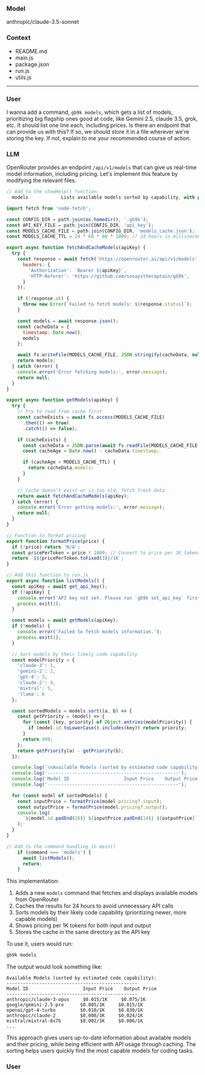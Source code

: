<!--
Enter your prompt at the bottom, then execute `gb9k run`
When done, run `gb9k cleanup` to delete this file
-->

### Model
anthropic/claude-3.5-sonnet

### Context
- README.md
- main.js
- package.json
- run.js
- utils.js

-----------

### User
I wanna add a command, `gb9k models`, which gets a list of models, prioritizing big flagship ones good at code, like Gemini 2.5, claude 3.5, grok, etc. It should list one line each, including prices. Is there an endpoint that can provide us with this? If so, we should store it in a file wherever we're storing the key. If not, explain to me your recommended course of action.

### LLM
OpenRouter provides an endpoint `/api/v1/models` that can give us real-time model information, including pricing. Let's implement this feature by modifying the relevant files.

```main.js
// Add to the showHelp() function:
  models            Lists available models sorted by capability, with pricing
```

```utils.js
import fetch from 'node-fetch';

const CONFIG_DIR = path.join(os.homedir(), '.gb9k');
const API_KEY_FILE = path.join(CONFIG_DIR, 'api_key');
const MODELS_CACHE_FILE = path.join(CONFIG_DIR, 'models_cache.json');
const MODELS_CACHE_TTL = 24 * 60 * 60 * 1000; // 24 hours in milliseconds

export async function fetchAndCacheModels(apiKey) {
  try {
    const response = await fetch('https://openrouter.ai/api/v1/models', {
      headers: {
        'Authorization': `Bearer ${apiKey}`,
        'HTTP-Referer': 'https://github.com/sosaysthecaptain/gb9k',
      }
    });

    if (!response.ok) {
      throw new Error(`Failed to fetch models: ${response.status}`);
    }

    const models = await response.json();
    const cacheData = {
      timestamp: Date.now(),
      models
    };

    await fs.writeFile(MODELS_CACHE_FILE, JSON.stringify(cacheData, null, 2));
    return models;
  } catch (error) {
    console.error('Error fetching models:', error.message);
    return null;
  }
}

export async function getModels(apiKey) {
  try {
    // Try to read from cache first
    const cacheExists = await fs.access(MODELS_CACHE_FILE)
      .then(() => true)
      .catch(() => false);

    if (cacheExists) {
      const cacheData = JSON.parse(await fs.readFile(MODELS_CACHE_FILE, 'utf8'));
      const cacheAge = Date.now() - cacheData.timestamp;

      if (cacheAge < MODELS_CACHE_TTL) {
        return cacheData.models;
      }
    }

    // Cache doesn't exist or is too old, fetch fresh data
    return await fetchAndCacheModels(apiKey);
  } catch (error) {
    console.error('Error getting models:', error.message);
    return null;
  }
}

// Function to format pricing
export function formatPrice(price) {
  if (!price) return 'N/A';
  const pricePerToken = price * 1000; // Convert to price per 1K tokens
  return `$${pricePerToken.toFixed(3)}/1K`;
}
```

```run.js
// Add this function to run.js
export async function listModels() {
  const apiKey = await get_api_key();
  if (!apiKey) {
    console.error('API key not set. Please run `gb9k set_api_key` first.');
    process.exit(1);
  }

  const models = await getModels(apiKey);
  if (!models) {
    console.error('Failed to fetch models information.');
    process.exit(1);
  }

  // Sort models by their likely code capability
  const modelPriority = {
    'claude-3': 1,
    'gemini-2': 2,
    'gpt-4': 3,
    'claude-2': 4,
    'mixtral': 5,
    'llama': 6
  };

  const sortedModels = models.sort((a, b) => {
    const getPriority = (model) => {
      for (const [key, priority] of Object.entries(modelPriority)) {
        if (model.id.toLowerCase().includes(key)) return priority;
      }
      return 999;
    };
    return getPriority(a) - getPriority(b);
  });

  console.log('\nAvailable Models (sorted by estimated code capability):');
  console.log('------------------------------------------------');
  console.log('Model ID                    Input Price    Output Price');
  console.log('------------------------------------------------');

  for (const model of sortedModels) {
    const inputPrice = formatPrice(model.pricing?.input);
    const outputPrice = formatPrice(model.pricing?.output);
    console.log(
      `${model.id.padEnd(26)} ${inputPrice.padEnd(14)} ${outputPrice}`
    );
  }
}
```

```main.js
// Add to the command handling in main()
    if (command === 'models') {
      await listModels();
      return;
    }
```

This implementation:

1. Adds a new `models` command that fetches and displays available models from OpenRouter
2. Caches the results for 24 hours to avoid unnecessary API calls
3. Sorts models by their likely code capability (prioritizing newer, more capable models)
4. Shows pricing per 1K tokens for both input and output
5. Stores the cache in the same directory as the API key

To use it, users would run:
```bash
gb9k models
```

The output would look something like:
```
Available Models (sorted by estimated code capability):
------------------------------------------------
Model ID                    Input Price    Output Price
------------------------------------------------
anthropic/claude-3-opus     $0.015/1K     $0.075/1K
google/gemini-2.5-pro      $0.005/1K     $0.015/1K
openai/gpt-4-turbo         $0.010/1K     $0.030/1K
anthropic/claude-2         $0.008/1K     $0.024/1K
mistral/mixtral-8x7b       $0.002/1K     $0.006/1K
...
```

This approach gives users up-to-date information about available models and their pricing, while being efficient with API usage through caching. The sorting helps users quickly find the most capable models for coding tasks.

### User
<!-- Enter your next prompt here, then execute `gb9k run` -->